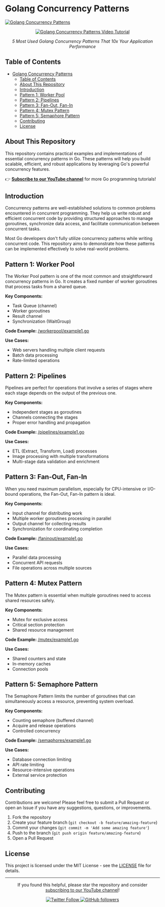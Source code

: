 # Golang Concurrency Patterns

[![Golang Concurrency Patterns](https://img.shields.io/badge/Watch%20Video-YouTube-red)](https://www.youtube.com/watch?v=mm4ztXwysLk)

<div align="center">
  <a href="https://www.youtube.com/watch?v=mm4ztXwysLk">
    <img src="https://i.ytimg.com/vi/mm4ztXwysLk/maxresdefault.jpg" alt="Golang Concurrency Patterns Video Tutorial" />
  </a>
  <p><em>5 Most Used Golang Concurrency Patterns That 10x Your Application Performance</em></p>
</div>

## Table of Contents

- [Golang Concurrency Patterns](#golang-concurrency-patterns)
  - [Table of Contents](#table-of-contents)
  - [About This Repository](#about-this-repository)
  - [Introduction](#introduction)
  - [Pattern 1: Worker Pool](#pattern-1-worker-pool)
  - [Pattern 2: Pipelines](#pattern-2-pipelines)
  - [Pattern 3: Fan-Out, Fan-In](#pattern-3-fan-out-fan-in)
  - [Pattern 4: Mutex Pattern](#pattern-4-mutex-pattern)
  - [Pattern 5: Semaphore Pattern](#pattern-5-semaphore-pattern)
  - [Contributing](#contributing)
  - [License](#license)


## About This Repository

This repository contains practical examples and implementations of essential concurrency patterns in Go. These patterns will help you build scalable, efficient, and robust applications by leveraging Go's powerful concurrency features.

👉 **[Subscribe to our YouTube channel](https://www.youtube.com/channel/UCdOb1Se6eXYpYHD8HWFXtWg)** for more Go programming tutorials!


## Introduction

Concurrency patterns are well-established solutions to common problems encountered in concurrent programming. They help us write robust and efficient concurrent code by providing structured approaches to manage goroutines, synchronize data access, and facilitate communication between concurrent tasks.

Most Go developers don't fully utilize concurrency patterns while writing concurrent code. This repository aims to demonstrate how these patterns can be implemented effectively to solve real-world problems.

## Pattern 1: Worker Pool

The Worker Pool pattern is one of the most common and straightforward concurrency patterns in Go. It creates a fixed number of worker goroutines that process tasks from a shared queue.

**Key Components:**
- Task Queue (channel)
- Worker goroutines
- Result channel
- Synchronization (WaitGroup)

**Code Example:** [/workerpool/example1.go](https://github.com/bitsofmandal-com/go-concurrency-patterns/blob/main/workerpool/example1.go)

**Use Cases:**
- Web servers handling multiple client requests
- Batch data processing
- Rate-limited operations

## Pattern 2: Pipelines

Pipelines are perfect for operations that involve a series of stages where each stage depends on the output of the previous one.

**Key Components:**
- Independent stages as goroutines
- Channels connecting the stages
- Proper error handling and propagation

**Code Example:** [/pipelines/example1.go](https://github.com/bitsofmandal-com/go-concurrency-patterns/blob/main/pipelines/example1.go)

**Use Cases:**
- ETL (Extract, Transform, Load) processes
- Image processing with multiple transformations
- Multi-stage data validation and enrichment

## Pattern 3: Fan-Out, Fan-In

When you need maximum parallelism, especially for CPU-intensive or I/O-bound operations, the Fan-Out, Fan-In pattern is ideal.

**Key Components:**
- Input channel for distributing work
- Multiple worker goroutines processing in parallel
- Output channel for collecting results
- Synchronization for coordinating completion

**Code Example:** [/faninout/example1.go](https://github.com/bitsofmandal-com/go-concurrency-patterns/blob/main/faninout/example1.go)


**Use Cases:**
- Parallel data processing
- Concurrent API requests
- File operations across multiple sources

## Pattern 4: Mutex Pattern

The Mutex pattern is essential when multiple goroutines need to access shared resources safely.

**Key Components:**
- Mutex for exclusive access
- Critical section protection
- Shared resource management

**Code Example:** [/mutex/example1.go](https://github.com/bitsofmandal-com/go-concurrency-patterns/blob/main/mutex/example1.go)

**Use Cases:**
- Shared counters and state
- In-memory caches
- Connection pools

## Pattern 5: Semaphore Pattern

The Semaphore Pattern limits the number of goroutines that can simultaneously access a resource, preventing system overload.

**Key Components:**
- Counting semaphore (buffered channel)
- Acquire and release operations
- Controlled concurrency

**Code Example:** [/semaphores/example1.go](https://github.com/bitsofmandal-com/go-concurrency-patterns/blob/main/semaphores/example1.go)

**Use Cases:**
- Database connection limiting
- API rate limiting
- Resource-intensive operations
- External service protection
<!-- 
## Use Cases

These patterns can be applied in various real-world scenarios:

- **Data Processing (ETL)** - [examples/use-cases/etl.go](examples/use-cases/etl.go)
- **Image Processing** - [examples/use-cases/image-processing.go](examples/use-cases/image-processing.go)
- **Web Search Engine** - [examples/use-cases/search-engine.go](examples/use-cases/search-engine.go)
- **Web Scrapers** - [examples/use-cases/web-scraper.go](examples/use-cases/web-scraper.go) -->

## Contributing

Contributions are welcome! Please feel free to submit a Pull Request or open an Issue if you have any suggestions, questions, or improvements.

1. Fork the repository
2. Create your feature branch (`git checkout -b feature/amazing-feature`)
3. Commit your changes (`git commit -m 'Add some amazing feature'`)
4. Push to the branch (`git push origin feature/amazing-feature`)
5. Open a Pull Request

## License

This project is licensed under the MIT License - see the [LICENSE](LICENSE) file for details.

---

<div align="center">
  <p>If you found this helpful, please star the repository and consider <a href="https://www.youtube.com/channel/UCdOb1Se6eXYpYHD8HWFXtWg?sub_confirmation=1">subscribing to our YouTube channel</a>!</p>
  
  <p>
    <a href="https://twitter.com/sourabhmandal_">
      <img src="https://img.shields.io/twitter/follow/sourabhmandal_?style=social" alt="Twitter Follow" />
    </a>
    <a href="https://github.com/sourabhmandal">
      <img src="https://img.shields.io/github/followers/sourabhmandal?style=social" alt="GitHub followers" />
    </a>
  </p>
</div>

